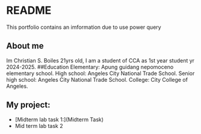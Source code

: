 # README
This portfolio contains an imformation due to use power query 
## About me
Im Christian S. Boiles 21yrs old, I am a student of CCA as 1st year student yr 2024-2025.
##Education
Elementary: Apung guidang nepomoceno elementary school.
High school: Angeles City National Trade School.
Senior high school: Angeles City National Trade School.
College: City College of Angeles.
## My project:
- [Midterm lab task 1:](Midterm Task)
- Mid term lab task 2
